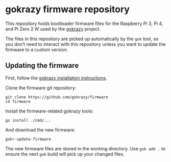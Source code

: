 # gokrazy firmware repository

This repository holds bootloader firmware files for the Raspberry Pi 3, Pi 4,
and Pi Zero 2 W used by the [gokrazy](https://gokrazy.org/) project.

The files in this repository are picked up automatically by the `gok` tool, so
you don’t need to interact with this repository unless you want to update the
firmware to a custom version.

## Updating the firmware

First, follow the [gokrazy installation instructions](https://gokrazy.org/quickstart/).

Clone the firmware git repository:
```
git clone https://github.com/gokrazy/firmware
cd firmware
```

Install the firmware-related gokrazy tools:
```
go install ./cmd/...
```

And download the new firmware:
```
gokr-update-firmware
```

The new firmware files are stored in the working directory. Use `gok add .` to
ensure the next `gok` build will pick up your changed files.
